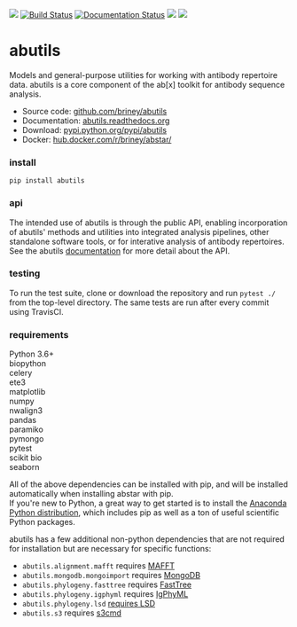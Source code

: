![](https://img.shields.io/pypi/v/abutils.svg?colorB=blue)
[![Build Status](https://travis-ci.com/briney/abutils.svg?branch=master)](https://travis-ci.com/briney/abutils)
[![Documentation Status](https://readthedocs.org/projects/abutils/badge/?version=latest)](https://abutils.readthedocs.io/en/latest/?badge=latest)
![](https://img.shields.io/pypi/pyversions/abutils.svg)
![](https://img.shields.io/badge/license-MIT-blue.svg)

# abutils

Models and general-purpose utilities for working with antibody repertoire data.
abutils is a core component of the ab\[x\] toolkit for antibody sequence analysis.
  
  - Source code: [github.com/briney/abutils](https://github.com/briney/abutils)  
  - Documentation: [abutils.readthedocs.org](http://abutils.readthedocs.org)  
  - Download: [pypi.python.org/pypi/abutils](https://pypi.python.org/pypi/abutils)  
  - Docker: [hub.docker.com/r/briney/abstar/](https://hub.docker.com/r/briney/abstar/)  
  
### install  
`pip install abutils`  


### api  
The intended use of abutils is through the public API, enabling incorporation of abutils' methods and utilities into integrated analysis pipelines, other standalone software tools, or for interative analysis of antibody repertoires. See the abutils [documentation](http://abutils.readthedocs.org) for more detail about the API.  


### testing  
To run the test suite, clone or download the repository and run `pytest ./` from the top-level directory. The same tests are run after every commit using TravisCI.  
  

### requirements  
Python 3.6+  
biopython  
celery  
ete3  
matplotlib  
numpy  
nwalign3  
pandas  
paramiko  
pymongo  
pytest  
scikit bio  
seaborn   
  
All of the above dependencies can be installed with pip, and will be installed automatically when installing abstar with pip.  
If you're new to Python, a great way to get started is to install the [Anaconda Python distribution](https://www.continuum.io/downloads), which includes pip as well as a ton of useful scientific Python packages.
  
abutils has a few additional non-python dependencies that are not required for installation
but are necessary for specific functions:

* ``abutils.alignment.mafft`` requires [MAFFT](https://mafft.cbrc.jp/alignment/software/)
* ``abutils.mongodb.mongoimport`` requires [MongoDB](https://www.mongodb.org/)
* ``abutils.phylogeny.fasttree`` requires [FastTree](http://www.microbesonline.org/fasttree/)
* ``abutils.phylogeny.igphyml`` requires [IgPhyML](https://github.com/kbhoehn/IgPhyML)
* ``abutils.phylogeny.lsd`` [requires LSD](https://github.com/tothuhien/lsd-0.3beta)
* ``abutils.s3`` requires [s3cmd](https://s3tools.org/s3cmd)
